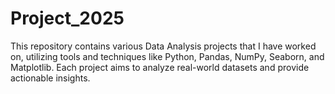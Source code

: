 # Project_2025
 This repository contains various Data Analysis projects that I have worked on, utilizing tools and techniques like Python, Pandas, NumPy, Seaborn, and Matplotlib. Each project aims to analyze real-world datasets and provide actionable insights.

